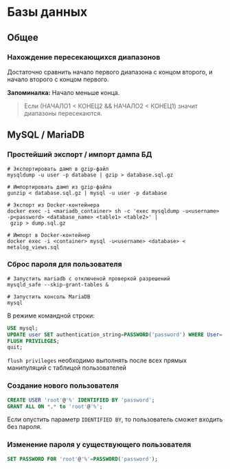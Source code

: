 # Базы данных

## Общее

### Нахождение пересекающихся диапазонов

Достаточно сравнить начало первого диапазона с концом второго, и начало второго с концом первого.

**Запоминалка:** Начало меньше конца.

> Если (НАЧАЛО1 < КОНЕЦ2 && НАЧАЛО2 < КОНЕЦ1) значит диапазоны пересекаются.



## MySQL / MariaDB

### Простейший экспорт / импорт дампа БД

```shell
# Экспортировать дамп в gzip-файл
mysqldump -u user -p database | gzip > database.sql.gz

# Импортировать дамп из gzip-файла
gunzip < database.sql.gz | mysql -u user -p database

# Экспорт из Docker-контейнера
docker exec -i <mariadb_container> sh -c 'exec mysqldump -u<username> -p<password> <database_name> <table1> <table2>' |
 gzip > dump.sql.gz

# Импорт в Docker-контейнер
docker exec -i <container> mysql -u<username> <database> < metalog_views.sql
```

### Сброс пароля для пользователя

```
# Запустить mariadb с отключеной проверкой разрешений
mysqld_safe --skip-grant-tables &

# Запустить консоль MariaDB
mysql
```

В режиме командной строки:
```sql
USE mysql;
UPDATE user SET authentication_string=PASSWORD('password') WHERE User='root';
FLUSH PRIVILEGES;
quit;
```
`flush privileges` необходимо выполнять после всех прямых манипуляций с таблицой пользователей


### Создание нового пользователя

```sql
CREATE USER 'root'@'%' IDENTIFIED BY 'password';
GRANT ALL ON *.* to 'root'@'%';
```

Если опустить параметр `IDENTIFIED BY`, то пользователь сможет входить без пароля.


### Изменение пароля у существующего пользователя

```sql
SET PASSWORD FOR 'root'@'%'=PASSWORD('password');
```
